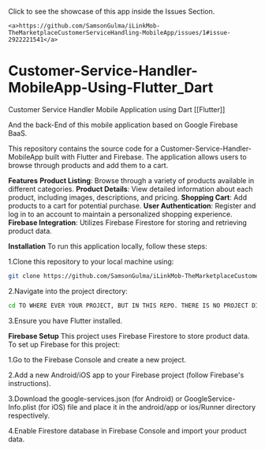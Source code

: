 Click to see the showcase of this app inside the Issues Section.
```
<a>https://github.com/SamsonGulma/iLinkMob-TheMarketplaceCustomerServiceHandling-MobileApp/issues/1#issue-2922221541</a>
```
# Customer-Service-Handler-MobileApp-Using-Flutter_Dart
Customer Service Handler Mobile Application using Dart [[Flutter]]

And the back-End of this mobile application based on Google Firebase BaaS.

This repository contains the source code for a Customer-Service-Handler-MobileApp built with Flutter and Firebase. The application allows users to browse through products and add them to a cart.

**Features**
**Product Listing**: Browse through a variety of products available in different categories.
**Product Details**: View detailed information about each product, including images, descriptions, and pricing.
**Shopping Cart**: Add products to a cart for potential purchase.
**User Authentication**: Register and log in to an account to maintain a personalized shopping experience.
**Firebase Integration**: Utilizes Firebase Firestore for storing and retrieving product data.

**Installation**
To run this application locally, follow these steps:

1.Clone this repository to your local machine using:

```bash
git clone https://github.com/SamsonGulma/iLinkMob-TheMarketplaceCustomerServiceHandling-MobileApp/
```

2.Navigate into the project directory:

```bash
cd TO WHERE EVER YOUR PROJECT, BUT IN THIS REPO. THERE IS NO PROJECT DIR.
```
3.Ensure you have Flutter installed.

**Firebase Setup**
This project uses Firebase Firestore to store product data. To set up Firebase for this project:

1.Go to the Firebase Console and create a new project.

2.Add a new Android/iOS app to your Firebase project (follow Firebase's instructions).

3.Download the google-services.json (for Android) or GoogleService-Info.plist (for iOS) file and place it in the android/app or ios/Runner directory respectively.

4.Enable Firestore database in Firebase Console and import your product data.




